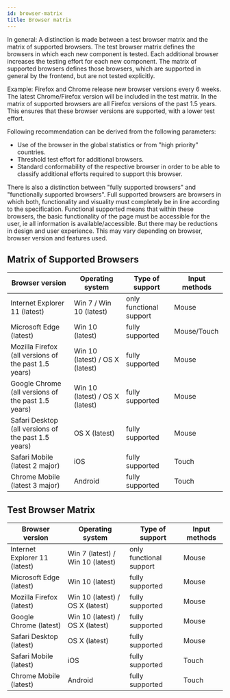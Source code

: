 ```yaml
---
id: browser-matrix
title: Browser matrix
---
```


In general: A distinction is made between a test browser matrix and the matrix of supported browsers.
The test browser matrix defines the browsers in which each new component is tested. Each additional browser increases the testing effort for each new component. The matrix of supported browsers defines those browsers, which are supported in general by the frontend, but are not tested explicitly.

Example: Firefox and Chrome release new browser versions every 6 weeks. The latest Chrome/Firefox version will be included in the test matrix. In the matrix of supported browsers are all Firefox versions of the past 1.5 years.
This ensures that these browser versions are supported, with a lower test effort.

Following recommendation can be derived from the following parameters:
* Use of the browser in the global statistics or from "high priority" countries.
* Threshold test effort for additional browsers.
* Standard conformability of the respective browser in order to be able to classify additional efforts required to support this browser.

There is also a distinction between "fully supported browsers" and "functionally supported browsers". Full supported browsers are browsers in which both, functionality and visuality must completely be in line according to the specification. Functional supported means that within these browsers, the basic functionality of the page must be accessible for the user, ie all information is available/accessible. But there may be reductions in design and user experience. This may vary depending on browser, browser version and features used.

## Matrix of Supported Browsers

|Browser version|Operating system|Type of support|Input methods|
|--- |--- |--- |--- |
|Internet Explorer 11 (latest)|Win 7 / Win 10 (latest)|only functional support|Mouse|
|Microsoft Edge (latest)|Win 10 (latest)|fully supported|Mouse/Touch|
|Mozilla Firefox (all versions of the past 1.5 years)|Win 10 (latest) / OS X (latest)|fully supported|Mouse|
|Google Chrome (all versions of the past 1.5 years)|Win 10 (latest) / OS X (latest)|fully supported|Mouse|
|Safari Desktop (all versions of the past 1.5 years)|OS X (latest)|fully supported|Mouse|
|Safari Mobile (latest 2 major)|iOS|fully supported|Touch|
|Chrome Mobile (latest 3 major)|Android|fully supported|Touch|

## Test Browser Matrix

|Browser version|Operating system|Type of support|Input methods|
|--- |--- |--- |--- |
|Internet Explorer 11 (latest)|Win 7 (latest) / Win 10 (latest)|only functional support|Mouse|
|Microsoft Edge (latest)|Win 10 (latest)|fully supported|Mouse|
|Mozilla Firefox (latest)|Win 10 (latest) / OS X (latest)|fully supported|Mouse|
|Google Chrome (latest)|Win 10 (latest) / OS X (latest)|fully supported|Mouse|
|Safari Desktop (latest)|OS X (latest)|fully supported|Mouse|
|Safari Mobile (latest)|iOS|fully supported|Touch|
|Chrome Mobile (latest)|Android|fully supported|Touch|